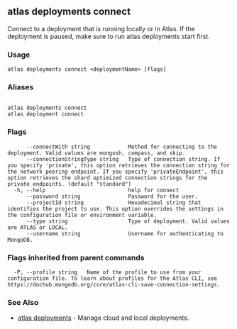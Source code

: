 ## atlas deployments connect

Connect to a deployment that is running locally or in Atlas. If the deployment is paused, make sure to run atlas deployments start first.


### Usage
```
atlas deployments connect <deploymentName> [flags]
```

### Aliases
```

atlas deployments connect
atlas deployment connect
```



### Flags

```
      --connectWith string            Method for connecting to the deployment. Valid values are mongosh, compass, and skip.
      --connectionStringType string   Type of connection string. If you specify 'private', this option retrieves the connection string for the network peering endpoint. If you specify 'privateEndpoint', this option retrieves the shard optimized connection strings for the private endpoints. (default "standard")
  -h, --help                          help for connect
      --password string               Password for the user.
      --projectId string              Hexadecimal string that identifies the project to use. This option overrides the settings in the configuration file or environment variable.
      --type string                   Type of deployment. Valid values are ATLAS or LOCAL.
      --username string               Username for authenticating to MongoDB.

```


### Flags inherited from parent commands

```
  -P, --profile string   Name of the profile to use from your configuration file. To learn about profiles for the Atlas CLI, see https://dochub.mongodb.org/core/atlas-cli-save-connection-settings.

```

### See Also


* [atlas deployments](atlas_deployments.md)	- Manage cloud and local deployments.



